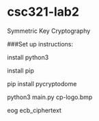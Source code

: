 # csc321-lab2
Symmetric Key Cryptography

###Set up instructions:

install python3

install pip

pip install pycryptodome

python3 main.py cp-logo.bmp

eog ecb_ciphertext
